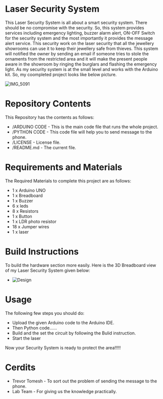 # Laser Security System

This Laser Security System is all about a smart security system. There should be no compromise with the security. So, this system provides services including emergency lighting, buzzer alarm alert, ON-OFF Switch for the security system and the most importantly it provides the message alert service. This security work on the laser security that all the jewellery showrooms can use it to keep their jewellery safe from thieves. This system will notified the owner by sending an email if someone tries to stole the ornaments from the restricted area and it will make the present people aware in the showroom by ringing the burglars and flashing the emergency light. As my security system is at the small level and works with the Arduino kit. So, my coompleted project looks like below picture.

 ![IMG_5091](https://user-images.githubusercontent.com/72901112/101557238-34d77800-3982-11eb-94bc-a2d108b4cc91.jpg)

# Repository Contents

 This Repository has the contents as follows:

* /ARDUINO CODE - This is the main code file that runs the whole project.
* /PYTHON CODE - This code file will help you to send message to the phone.
* /LICENSE - License file.
* /README.md - The current file.

# Requirements and Materials

 The Required Materials to complete this project are as follows:

* 1 x Arduino UNO
* 1 x Breadboard
* 1 x Buzzer
* 6 x leds
* 8 x Resistors
* 1 x Button
* 1 x LDR photo resistor
* 18 x Jumper wires
* 1 x laser

# Build Instructions

To build the hardware section more easily. Here is the 3D Breadboard view of my Laser Security System given below:

* ![Design](https://user-images.githubusercontent.com/72901112/101562842-cd272a00-398d-11eb-9de5-a71a1e067ed8.png)


# Usage

The following few steps you should do:

* Upload the given Arduino code to the Arduino IDE.
* Then Python code......
* Build and the set the circuit by following the Bulid instruction.
* Start the laser

Now your Security System is ready to protect the area!!!!!

# Cerdits

* Trevor Tomesh - To sort out the problem of sending the message to the phone.
* Lab Team - For giving us the knowledge practically.
